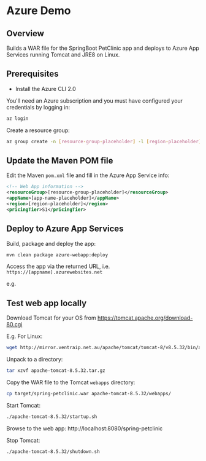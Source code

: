 # Azure Demo

## Overview

Builds a WAR file for the SpringBoot PetClinic app and deploys to Azure App Services running Tomcat and JRE8 on Linux.

## Prerequisites

* Install the Azure CLI 2.0

You'll need an Azure subscription and you must have configured your credentials by logging in:

```sh
az login
```

Create a resource group:

```sh
az group create -n [resource-group-placeholder] -l [region-placeholder]
```

## Update the Maven POM file

Edit the Maven `pom.xml` file and fill in the Azure App Service info:

```xml
<!-- Web App information -->
<resourceGroup>[resource-group-placeholder]</resourceGroup>
<appName>[app-name-placeholder]</appName>
<region>[region-placeholder]</region>
<pricingTier>S1</pricingTier>
```

## Deploy to Azure App Services

Build, package and deploy the app:

```sh
mvn clean package azure-webapp:deploy
```

Access the app via the returned URL, i.e. `https://[appname].azurewebsites.net`

e.g. 

## Test web app locally

Download Tomcat for your OS from https://tomcat.apache.org/download-80.cgi

E.g. For Linux:

```sh
wget http://mirror.ventraip.net.au/apache/tomcat/tomcat-8/v8.5.32/bin/apache-tomcat-8.5.32.tar.gz
```

Unpack to a directory:

```sh
tar xzvf apache-tomcat-8.5.32.tar.gz
```

Copy the WAR file to the Tomcat `webapps` directory:

```sh
cp target/spring-petclinic.war apache-tomcat-8.5.32/webapps/
```

Start Tomcat:

```sh
./apache-tomcat-8.5.32/startup.sh
```

Browse to the web app: http://localhost:8080/spring-petclinic

Stop Tomcat:

```sh
./apache-tomcat-8.5.32/shutdown.sh
```


